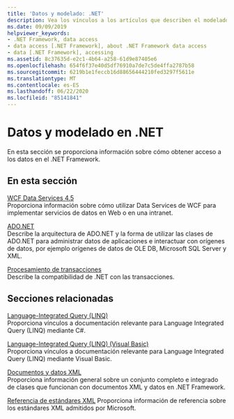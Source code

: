 ```yaml
---
title: 'Datos y modelado: .NET'
description: Vea los vínculos a los artículos que describen el modelado y cómo obtener acceso a los datos en .NET. Los artículos cubren WCF Data Services, ADO.NET y procesamiento de transacciones.
ms.date: 09/09/2019
helpviewer_keywords:
- .NET Framework, data access
- data access [.NET Framework], about .NET Framework data access
- data [.NET Framework], accessing
ms.assetid: 8c37635d-e2c1-4b64-a258-61d9e87405e6
ms.openlocfilehash: 654f6f37e40d5df76910a7de7c5de4ffa2787b58
ms.sourcegitcommit: 6219b1e1feccb16d88656444210fed3297f5611e
ms.translationtype: MT
ms.contentlocale: es-ES
ms.lasthandoff: 06/22/2020
ms.locfileid: "85141841"
---
```

# <a name="data-and-modeling-in-net"></a>Datos y modelado en .NET

En esta sección se proporciona información sobre cómo obtener acceso a los datos en el .NET Framework.  
  
## <a name="in-this-section"></a>En esta sección

 [WCF Data Services 4.5](./wcf/index.md)  
 Proporciona información sobre cómo utilizar Data Services de WCF para implementar servicios de datos en Web o en una intranet.  

 [ADO.NET](./adonet/index.md)  
 Describe la arquitectura de ADO.NET y la forma de utilizar las clases de ADO.NET para administrar datos de aplicaciones e interactuar con orígenes de datos, por ejemplo orígenes de datos de OLE DB, Microsoft SQL Server y XML.  
  
 [Procesamiento de transacciones](./transactions/index.md)  
 Describe la compatibilidad de .NET con las transacciones.  
  
## <a name="related-sections"></a>Secciones relacionadas

 [Language-Integrated Query (LINQ)](../../csharp/programming-guide/concepts/linq/index.md)  
 Proporciona vínculos a documentación relevante para Language Integrated Query (LINQ) mediante C#.  
  
 [Language-Integrated Query (LINQ) (Visual Basic)](../../visual-basic/programming-guide/concepts/linq/index.md)  
 Proporciona vínculos a documentación relevante para Language Integrated Query (LINQ) mediante Visual Basic.  
  
 [Documentos y datos XML](../../standard/data/xml/index.md)  
 Proporciona información general sobre un conjunto completo e integrado de clases que funcionan con documentos XML y datos en .NET Framework.  
  
 [Referencia de estándares XML](https://docs.microsoft.com/previous-versions/dotnet/netframework-4.0/ms256177(v=vs.100))  
 Proporciona información de referencia sobre los estándares XML admitidos por Microsoft.  
